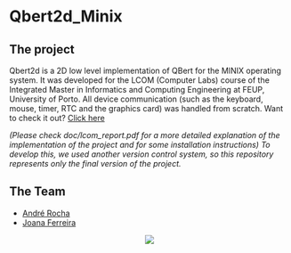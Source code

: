 # Qbert2d_Minix

## The project


Qbert2d is a 2D low level implementation of QBert for the MINIX operating system. It was developed for the LCOM (Computer Labs) course of the Integrated Master in Informatics and Computing Engineering at FEUP, University of Porto.
All device communication (such as the keyboard, mouse, timer, RTC and the graphics card) was handled from scratch. 
Want to check it out? [Click here](https://youtu.be/8HIFKGhm0Ms)

*(Please check doc/lcom_report.pdf for a more detailed explanation of the implementation of the project and for some installation instructions)*
*To develop this, we used another version control system, so this repository represents only the final version of the project.*

## The Team
* [André Rocha](https://github.com/andrefmrocha "andrefmrocha")
* [Joana Ferreira](https://github.com/joanaferreira0011 "joanaferreira0011")

<div style="text-align:center"><img src="https://i.imgur.com/u1eYrEC.png"></div>
